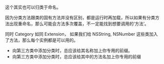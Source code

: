 这个其实也可以归类于命名。

因为分类方法跟类的固有方法并没有区别，都是运行时再加载，所以如果有分类方法出现重命名，那么可能会方法多次覆盖，不一定能找到想要调用的‘方法’。


同时 Category 如同 Extension， 如果我们给 NSString, NSNumber 这些类加入了方法，那么每个实例都是可以用的。

- 向第三方类中添加分类时，总应该给其名称加上你专用的前缀。
- 向第三方类中添加分类时，总应该给其中的方法名加上你专用的前缀